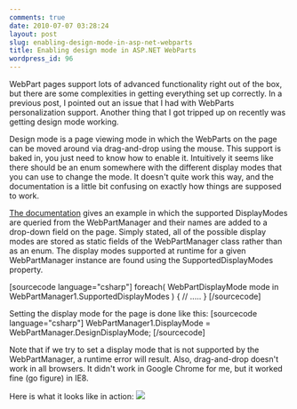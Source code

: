 ```yaml
---
comments: true
date: 2010-07-07 03:28:24
layout: post
slug: enabling-design-mode-in-asp-net-webparts
title: Enabling design mode in ASP.NET WebParts
wordpress_id: 96
---
```


WebPart pages support lots of advanced functionality right out of the box, but there are some complexities in getting everything set up correctly. In a previous post, I pointed out an issue that I had with WebParts personalization support. Another thing that I got tripped up on recently was getting design mode working. 

Design mode is a page viewing mode in which the WebParts on the page can be moved around via drag-and-drop using the mouse. This support is baked in, you just need to know how to enable it. Intuitively it seems like there should be an enum somewhere with the different display modes that you can use to change the mode. It doesn't quite work this way, and the documentation is a little bit confusing on exactly how things are supposed to work.

[The documentation](http://msdn.microsoft.com/en-us/library/system.web.ui.webcontrols.webparts.webpartmanager.designdisplaymode.aspx) gives an example in which the supported DisplayModes are queried from the WebPartManager and their names are added to a drop-down field on the page. Simply stated, all of the possible display modes are stored as static fields of the WebPartManager class rather than as an enum. The display modes supported at runtime for a given WebPartManager instance are found using the SupportedDisplayModes property.

[sourcecode language="csharp"]
foreach( WebPartDisplayMode mode in WebPartManager1.SupportedDisplayModes ) {
     // .....
}
[/sourcecode]

Setting the display mode for the page is done like this:
[sourcecode language="csharp"]
WebPartManager1.DisplayMode = WebPartManager.DesignDisplayMode;
[/sourcecode]

Note that if we try to set a display mode that is not supported by the WebPartManager, a runtime error will result. Also, drag-and-drop doesn't work in all browsers. It didn't work in Google Chrome for me, but it worked fine (go figure) in IE8.

Here is what it looks like in action:
[![](http://crmvoyager.files.wordpress.com/2010/07/webparts.png)](http://crmvoyager.files.wordpress.com/2010/07/webparts.png)
